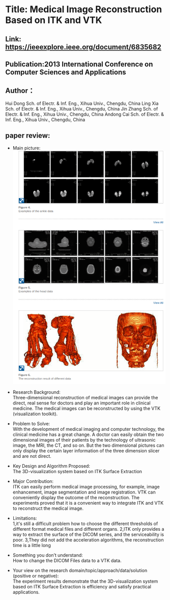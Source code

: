 # Title: Medical Image Reconstruction Based on ITK and VTK
## Link: https://ieeexplore.ieee.org/document/6835682
## Publication:2013 International Conference on Computer Sciences and Applications
## Author：
Hui Dong
Sch. of Electr. & Inf. Eng., Xihua Univ., Chengdu, China
Ling Xia
Sch. of Electr. & Inf. Eng., Xihua Univ., Chengdu, China
Jin Zhang
Sch. of Electr. & Inf. Eng., Xihua Univ., Chengdu, China
Andong Cai
Sch. of Electr. & Inf. Eng., Xihua Univ., Chengdu, China
## paper review:
* Main picture:  
![](https://github.com/guansLab/PaperReading/blob/master/Zhengyong_Ren/Screenshot%20from%202019-10-24%2013-16-19.png)
* Research Background:  
Three-dimensional reconstruction of medical images can provide the direct, real sense for doctors and play an important role in clinical medicine.
The medical images can be reconstructed by using the VTK (visualization toolkit). 
* Problem to Solve:  
With the development of medical imaging and computer technology, the clinical medicine has a great change. 
A doctor can easily obtain the two dimensional images of their patients by the technology of ultrasonic image, 
the MRI, the CT, and so on. But the two dimensional pictures can only display the certain layer information 
of the three dimension slicer and are not direct. 

* Key Design and Algorithm Proposed:  
The 3D-visualization system based on ITK Surface Extraction

* Major Contribution:  
ITK can easily perform medical image processing, for example, image enhancement, image segmentation and image registration. 
VTK can conveniently display the outcome of the reconstruction. 
The experiments proved that it is a convenient way to integrate ITK and VTK to reconstruct the medical image.

* Limitations:  
1,it's still a difficult problem how to choose the different thresholds of different format medical files and different organs. 
2,ITK only provides a way to extract the surface of the DICOM series, and the serviceability is poor. 
3,They did not add the acceleration algorithms, the reconstruction time is a little long

* Something you don’t understand:  
How to change the DICOM Files data to a VTK data.
* Your view on the research domain/topic/approach/data/solution (positive or negative):  
The experiment results demonstrate that the 3D-visualization system based on ITK Surface Extraction is efficiency and satisfy practical applications.
